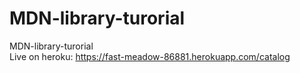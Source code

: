 # MDN-library-turorial
MDN-library-turorial <br />
Live on heroku: https://fast-meadow-86881.herokuapp.com/catalog
